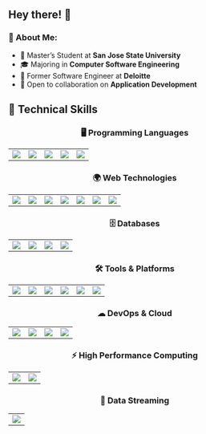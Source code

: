 ## Hey there! 👋

### 🚀 About Me:  
- 🏫 Master’s Student at **San Jose State University**  
- 🎓 Majoring in **Computer Software Engineering**
- 🔧 Former Software Engineer at **Deloitte**  
- 🤝 Open to collaboration on **Application Development**

## 🚀 Technical Skills
<div align="center">

### 🖥️ Programming Languages  
<table>
  <tr>
    <td><img src="https://img.shields.io/badge/C-A8B9CC?style=for-the-badge&logo=c&logoColor=black"/></td>
    <td><img src="https://img.shields.io/badge/C++-00599C?style=for-the-badge&logo=cplusplus&logoColor=white"/></td>
    <td><img src="https://img.shields.io/badge/Java-007396?style=for-the-badge&logo=java&logoColor=white"/></td>
    <td><img src="https://img.shields.io/badge/JavaScript-F7DF1E?style=for-the-badge&logo=javascript&logoColor=black"/></td>
    <td><img src="https://img.shields.io/badge/Python-3776AB?style=for-the-badge&logo=python&logoColor=white"/></td>
  </tr>
</table>

### 🌍 Web Technologies  
<table>
  <tr>
    <td><img src="https://img.shields.io/badge/HTML5-E34F26?style=for-the-badge&logo=html5&logoColor=white"/></td>
    <td><img src="https://img.shields.io/badge/CSS3-1572B6?style=for-the-badge&logo=css3&logoColor=white"/></td>
    <td><img src="https://img.shields.io/badge/XML-FF6600?style=for-the-badge&logo=xml&logoColor=white"/></td>
    <td><img src="https://img.shields.io/badge/ES6-F7DF1E?style=for-the-badge&logo=javascript&logoColor=black"/></td>
    <td><img src="https://img.shields.io/badge/AngularJS-DD0031?style=for-the-badge&logo=angularjs&logoColor=white"/></td>
    <td><img src="https://img.shields.io/badge/ReactJS-61DAFB?style=for-the-badge&logo=react&logoColor=black"/></td>
    <td><img src="https://img.shields.io/badge/Node.js-339933?style=for-the-badge&logo=nodedotjs&logoColor=white"/></td>
  </tr>
</table>

### 🗄️ Databases  
<table>
  <tr>
    <td><img src="https://img.shields.io/badge/MySQL-4479A1?style=for-the-badge&logo=mysql&logoColor=white"/></td>
    <td><img src="https://img.shields.io/badge/HANA-2E86C1?style=for-the-badge&logo=sap&logoColor=white"/></td>
    <td><img src="https://img.shields.io/badge/PostgreSQL-336791?style=for-the-badge&logo=postgresql&logoColor=white"/></td>
    <td><img src="https://img.shields.io/badge/MongoDB-47A248?style=for-the-badge&logo=mongodb&logoColor=white"/></td>
  </tr>
</table>

### 🛠 Tools & Platforms  
<table>
  <tr>
    <td><img src="https://img.shields.io/badge/MS_Office-D83B01?style=for-the-badge&logo=microsoft-office&logoColor=white"/></td>
    <td><img src="https://img.shields.io/badge/Bitbucket-0052CC?style=for-the-badge&logo=bitbucket&logoColor=white"/></td>
    <td><img src="https://img.shields.io/badge/Eclipse-2C2255?style=for-the-badge&logo=eclipse&logoColor=white"/></td>
    <td><img src="https://img.shields.io/badge/GIT-F05032?style=for-the-badge&logo=git&logoColor=white"/></td>
    <td><img src="https://img.shields.io/badge/JIRA-0052CC?style=for-the-badge&logo=jira&logoColor=white"/></td>
    <td><img src="https://img.shields.io/badge/Jenkins-D24939?style=for-the-badge&logo=jenkins&logoColor=white"/></td>
  </tr>
</table>

### ☁ DevOps & Cloud  
<table>
  <tr>
    <td><img src="https://img.shields.io/badge/Docker-2496ED?style=for-the-badge&logo=docker&logoColor=white"/></td>
    <td><img src="https://img.shields.io/badge/Kubernetes-326CE5?style=for-the-badge&logo=kubernetes&logoColor=white"/></td>
    <td><img src="https://img.shields.io/badge/AWS-232F3E?style=for-the-badge&logo=amazon-aws&logoColor=white"/></td>
    <td><img src="https://img.shields.io/badge/Azure-0078D4?style=for-the-badge&logo=microsoft-azure&logoColor=white"/></td>
  </tr>
</table>

### ⚡ High Performance Computing  
<table>
  <tr>
    <td><img src="https://img.shields.io/badge/MPI-6DB33F?style=for-the-badge&logo=mpi&logoColor=white"/></td>
    <td><img src="https://img.shields.io/badge/OpenMP-FF8000?style=for-the-badge&logo=openmp&logoColor=white"/></td>
  </tr>
</table>

### 📡 Data Streaming  
<table>
  <tr>
    <td><img src="https://img.shields.io/badge/Apache_Kafka-231F20?style=for-the-badge&logo=apache-kafka&logoColor=white"/></td>
  </tr>
</table>

</div>
